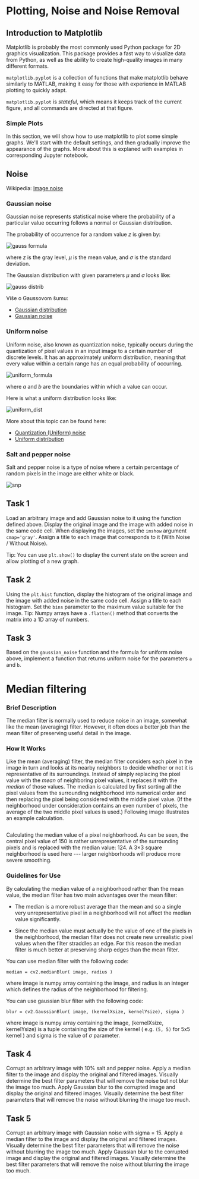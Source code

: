 # Plotting, Noise and Noise Removal

## Introduction to Matplotlib

Matplotlib is probably the most commonly used Python package for 2D graphics visualization. This package provides a fast way to visualize data from Python, as well as the ability to create high-quality images in many different formats.

`matplotlib.pyplot` is a collection of functions that make matplotlib behave similarly to MATLAB, making it easy for those with experience in MATLAB plotting to quickly adapt.

`matplotlib.pyplot` is _stateful_, which means it keeps track of the current figure, and all commands are directed at that figure.

### Simple Plots

In this section, we will show how to use matplotlib to plot some simple graphs. We'll start with the default settings, and then gradually improve the appearance of the graphs.
More about this is explaned with examples in corresponding Jupyter notebook. 

## Noise

Wikipedia: [Image noise]( https://en.wikipedia.org/wiki/Image_noise )

### Gaussian noise

Gaussian noise represents statistical noise where the probability of a particular value occurring follows a normal or Gaussian distribution.

The probability of occurrence for a random value $z$ is given by:

![gauss formula](https://upload.wikimedia.org/math/c/7/0/c70012e2b38059f77ba8b6bb4cea7e2c.png)

where $z$ is the gray level, $\mu$ is the mean value, and $\sigma$ is the standard deviation.

The Gaussian distribution with given parameters $\mu$ and $\sigma$ looks like:

![gauss distrib](https://upload.wikimedia.org/wikipedia/commons/thumb/7/74/Normal_Distribution_PDF.svg/720px-Normal_Distribution_PDF.svg.png)

Više o Gaussovom šumu: 

- [Gaussian distribution](https://en.wikipedia.org/wiki/Gaussian_distribution)
- [Gaussian noise](https://en.wikipedia.org/wiki/Gaussian_noise)

### Uniform noise


Uniform noise, also known as quantization noise, typically occurs during the quantization of pixel values in an input image to a certain number of discrete levels. It has an approximately uniform distribution, meaning that every value within a certain range has an equal probability of occurring.

![uniform_formula](https://upload.wikimedia.org/math/8/f/b/8fbfebfbb3dfa135da807a45374376d5.png)

where $a$ and $b$ are the boundaries within which a value can occur.

Here is what a uniform distribution looks like:

![uniform_dist](https://upload.wikimedia.org/wikipedia/commons/9/96/Uniform_Distribution_PDF_SVG.svg)

More about this topic can be found here:

- [ Quantization (Uniform) noise ](https://en.wikipedia.org/wiki/Image_noise#Quantization_noise_.28uniform_noise.29) 
- [ Uniform distribution ]( https://en.wikipedia.org/wiki/Uniform_distribution_%28continuous%29)

### Salt and pepper noise

Salt and pepper noise is a type of noise where a certain percentage of random pixels in the image are either white or black.

![snp](https://upload.wikimedia.org/wikipedia/commons/thumb/f/f4/Noise_salt_and_pepper.png/220px-Noise_salt_and_pepper.png)

## Task 1

Load an arbitrary image and add Gaussian noise to it using the function defined above. Display the original image and the image with added noise in the same code cell. When displaying the images, set the `imshow` argument `cmap='gray'`. Assign a title to each image that corresponds to it (With Noise / Without Noise).

Tip: You can use `plt.show()` to display the current state on the screen and allow plotting of a new graph.

## Task 2

Using the `plt.hist` function, display the histogram of the original image and the image with added noise in the same code cell. Assign a title to each histogram. Set the `bins` parameter to the maximum value suitable for the image. Tip: Numpy arrays have a `.flatten()` method that converts the matrix into a 1D array of numbers.

## Task 3

Based on the `gaussian_noise` function and the formula for uniform noise above, implement a function that returns uniform noise for the parameters `a` and `b`.

# Median filtering

### Brief Description

The median filter is normally used to reduce noise
in an image, somewhat like the mean  (averaging) filter. However, it often does a
better job than the mean filter of preserving useful detail in the
image.


### How It Works

Like the mean (averaging) filter, the median filter considers each pixel in the
image in turn and looks at its nearby neighbors to decide whether or
not it is representative of its surroundings. Instead of simply
replacing the pixel value with the <EM>mean</EM> of neighboring pixel
values, it replaces it with the <EM>median</EM> of those values. The
median is calculated by first sorting all the pixel values from the
surrounding neighborhood into numerical order and then replacing the
pixel being considered with the middle pixel value.  (If the
neighborhood under consideration contains an even number of pixels,
the average of the two middle pixel values is used.) Following image 
illustrates an example calculation.

<CENTER><IMG ALT="" SRC="http://homepages.inf.ed.ac.uk/rbf/HIPR2/figs/med3x3.gif"></CENTER>

 Calculating the median value of a pixel neighborhood. As
can be seen, the central pixel value of 150 is rather unrepresentative
of the surrounding pixels and is replaced with the median value:
124. A 3&#215;3 square neighborhood is used here --- larger
neighborhoods will produce more severe smoothing.

### Guidelines for Use

<P>By calculating the median value of a neighborhood rather than the
mean value, the median filter has two main advantages over
the mean filter:

- The median is a more robust average than the mean and so a
single very unrepresentative pixel in a neighborhood will not affect
the median value significantly.

- Since the median value must actually be the value of one of the
pixels in the neighborhood, the median filter does not create new
unrealistic pixel values when the filter straddles an edge. For this
reason the median filter is much better at preserving sharp edges than
the mean filter.

You can use median filter with the following code:

```
median = cv2.medianBlur( image, radius )
```

where image is numpy array containing the image, and radius is an integer which
defines the radius of the neighborhood for filtering.

You can use gaussian blur filter with the following code:

```
blur = cv2.GaussianBlur( image, (kernelXsize, kernelYsize), sigma )
```

where image is numpy array containing the image, (kernelXsize, kernelYsize) is
a tuple containing the size of the kernel ( e.g. `(5, 5)` for 5x5 kernel ) and
sigma is the value of $`  \sigma  `$ parameter.

## Task 4

Corrupt an arbitrary image with 10% salt and pepper noise. Apply a median filter to the image and display the original and filtered images. Visually determine the best filter parameters that will remove the noise but not blur the image too much.
Apply Gaussian blur to the corrupted image and display the original and filtered images. Visually determine the best filter parameters that will remove the noise without blurring the image too much.

## Task 5

Corrupt an arbitrary image with Gaussian noise with sigma = 15. Apply a median filter to the image and display the original and filtered images. Visually determine the best filter parameters that will remove the noise without blurring the image too much. 
Apply Gaussian blur to the corrupted image and display the original and filtered images. Visually determine the best filter parameters that will remove the noise without blurring the image too much.
